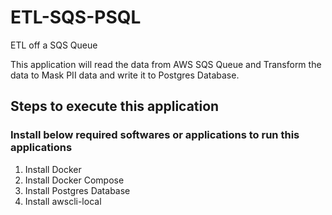 # ETL-SQS-PSQL
 ETL off a SQS Queue

 This application will read the data from AWS SQS Queue and Transform the data to Mask PII data and write it to Postgres Database. 

 ## Steps to execute this application
 ### Install below required softwares or applications to run this applications
 1. Install Docker
 2. Install Docker Compose
 3. Install Postgres Database
 4. Install awscli-local

